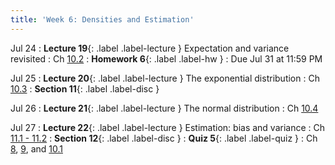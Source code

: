 ```yaml
---
title: 'Week 6: Densities and Estimation'
---
```


Jul 24
: **Lecture 19**{: .label .label-lecture } Expectation and variance revisited
    : Ch [10.2](http://stat88.org/textbook/content/Chapter_10/02_Expectation_and_Variance.html)
: **Homework 6**{: .label .label-hw }
    : Due Jul 31 at 11:59 PM

Jul 25
: **Lecture 20**{: .label .label-lecture } The exponential distribution
    : Ch [10.3](http://stat88.org/textbook/content/Chapter_10/03_The_Exponential_Distribution.html)
: **Section 11**{: .label .label-disc }


Jul 26
: **Lecture 21**{: .label .label-lecture } The normal distribution
    : Ch [10.4](http://stat88.org/textbook/content/Chapter_10/04_The_Normal_Distribution.html)

Jul 27
: **Lecture 22**{: .label .label-lecture } Estimation: bias and variance
    : Ch [11.1 - 11.2](http://stat88.org/textbook/content/Chapter_11/00_Bias_Variance_and_Least_Squares.html)
: **Section 12**{: .label .label-disc } 
: **Quiz 5**{: .label .label-quiz }
    : Ch [8](http://stat88.org/textbook/content/Chapter_08/00_Central_Limit_Theorem.html), [9](http://stat88.org/textbook/content/Chapter_09/00_Inference.html), and [10.1](http://stat88.org/textbook/content/Chapter_10/00_Probability_Density.html)